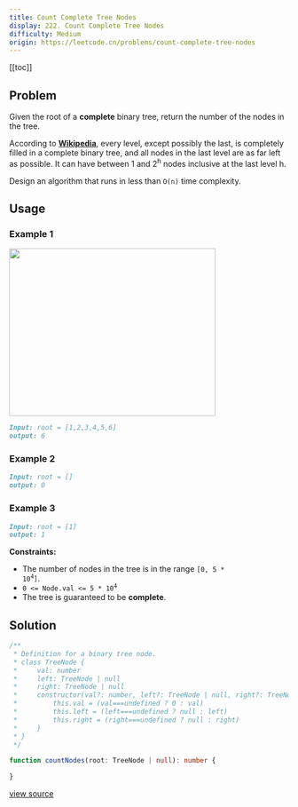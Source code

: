 ```yaml
---
title: Count Complete Tree Nodes
display: 222. Count Complete Tree Nodes
difficulty: Medium
origin: https://leetcode.cn/problems/count-complete-tree-nodes
---
```


[[toc]]

## Problem

Given the root of a **complete** binary tree, return the number of the nodes in the tree.

According to **<a href="http://en.wikipedia.org/wiki/Binary_tree#Types_of_binary_trees" target="_blank">Wikipedia</a>**, every level, except possibly the last, is completely filled in a complete binary tree, and all nodes in the last level are as far left as possible. It can have between 1 and 2<sup>h</sup> nodes inclusive at the last level h.

Design an algorithm that runs in less than `O(n)` time complexity.

## Usage

### Example 1

<img alt="" src="https://assets.leetcode.com/uploads/2021/01/14/complete.jpg" style="width: 372px; height: 302px;" />

```md
Input: root = [1,2,3,4,5,6]
output: 6
```

### Example 2

```md
Input: root = []
output: 0
```

### Example 3

```md
Input: root = [1]
output: 1
```

**Constraints:**

- The number of nodes in the tree is in the range <code>[0, 5 * 10<sup>4</sup>]</code>.
- <code>0 &lt;= Node.val &lt;= 5 * 10<sup>4</sup></code>
- The tree is guaranteed to be **complete**.

## Solution

```ts
/**
 * Definition for a binary tree node.
 * class TreeNode {
 *     val: number
 *     left: TreeNode | null
 *     right: TreeNode | null
 *     constructor(val?: number, left?: TreeNode | null, right?: TreeNode | null) {
 *         this.val = (val===undefined ? 0 : val)
 *         this.left = (left===undefined ? null : left)
 *         this.right = (right===undefined ? null : right)
 *     }
 * }
 */

function countNodes(root: TreeNode | null): number {

}
```

[view source](https://leetcode.cn/problems/count-complete-tree-nodes)
